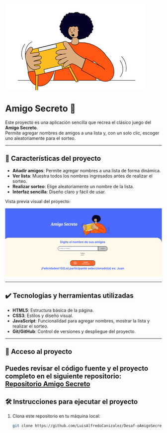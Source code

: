 ![image](assets/amigo-secreto.png)

# Amigo Secreto 🎁

Este proyecto es una aplicación sencilla que recrea el clásico juego del **Amigo Secreto**.  
Permite agregar nombres de amigos a una lista y, con un solo clic, escoger uno aleatoriamente para el sorteo.

---

## 🔨 Características del proyecto

- **Añadir amigos**: Permite agregar nombres a una lista de forma dinámica.  
- **Ver lista**: Muestra todos los nombres ingresados antes de realizar el sorteo.  
- **Realizar sorteo**: Elige aleatoriamente un nombre de la lista.  
- **Interfaz sencilla**: Diseño claro y fácil de usar.

Vista previa visual del proyecto:

![image](assets/image.png)

---

## ✔️ Tecnologías y herramientas utilizadas

- **HTML5**: Estructura básica de la página.  
- **CSS3**: Estilos y diseño visual.  
- **JavaScript**: Funcionalidad para agregar nombres, mostrar la lista y realizar el sorteo.  
- **Git/GitHub**: Control de versiones y despliegue del proyecto.

---

## 📁 Acceso al proyecto

Puedes revisar el código fuente y el proyecto completo en el siguiente repositorio:  
[Repositorio Amigo Secreto](https://github.com/LuisAlfredoCanizalez/Desaf-oAmigoSecreto)
---

## 🛠️ Instrucciones para ejecutar el proyecto

1. Clona este repositorio en tu máquina local:  
   ```bash
   git clone https://github.com/LuisAlfredoCanizalez/Desaf-oAmigoSecreto